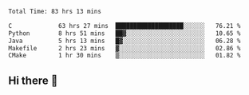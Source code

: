 <!--START_SECTION:waka-->

```txt
Total Time: 83 hrs 13 mins

C             63 hrs 27 mins  ███████████████████░░░░░░   76.21 %
Python        8 hrs 51 mins   ██▓░░░░░░░░░░░░░░░░░░░░░░   10.65 %
Java          5 hrs 13 mins   █▓░░░░░░░░░░░░░░░░░░░░░░░   06.28 %
Makefile      2 hrs 23 mins   ▓░░░░░░░░░░░░░░░░░░░░░░░░   02.86 %
CMake         1 hr 30 mins    ▒░░░░░░░░░░░░░░░░░░░░░░░░   01.82 %
```

<!--END_SECTION:waka-->

## Hi there 👋

<!--
**prorok210/prorok210** is a ✨ _special_ ✨ repository because its `README.md` (this file) appears on your GitHub profile.

Here are some ideas to get you started:

- 🔭 I’m currently working on ...
- 🌱 I’m currently learning ...
- 👯 I’m looking to collaborate on ...
- 🤔 I’m looking for help with ...
- 💬 Ask me about ...
- 📫 How to reach me: ...
- 😄 Pronouns: ...
- ⚡ Fun fact: ...
-->
